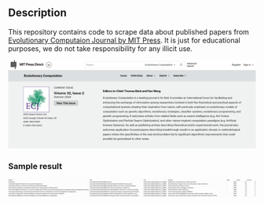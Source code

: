 ## Description

This repository contains code to scrape data about published papers from [Evolutionary Computaion Journal by MIT Press](https://direct.mit.edu/evco).
It is just for educational purposes, we do not take responsibility for any illicit use.

![Evolutionary Computation](evco.png)

### Sample result

![Sample results](results.png)